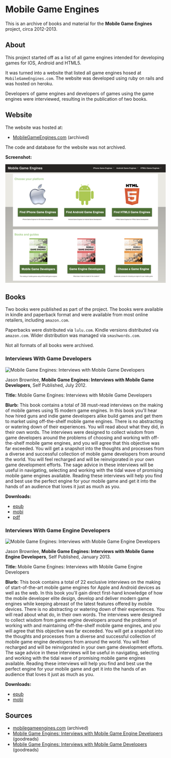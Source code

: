 # Mobile Game Engines

This is an archive of books and material for the **Mobile Game Engines** project, circa 2012-2013.

## About

This project started off as a list of all game engines intended for developing games for IOS, Android and HTML5.

It was turned into a website that listed all game engines hosed at `MobileGameEngines.com`. The website was developed using ruby on rails and was hosted on heroku.

Developers of game engines and developers of games using the game engines were interviewed, resulting in the publication of two books.

## Website

The website was hosted at:

* [MobileGameEngines.com](https://web.archive.org/web/20140203020740/http://mobilegameengines.com/) (archived)

The code and database for the website was not archived.

**Screenshot:**

![MobileGameEngines.com](website/ScreenShot.png)

## Books

Two books were published as part of the project. The books were available in kindle and paperback format and were available from most online retailers, including `amazon.com`.

Paperbacks were distributed via `lulu.com`. Kindle versions distributed via `amazon.com`. Wider distribution was managed via `smashwords.com`.

Not all formats of all books were archived.

### Interviews With Game Developers

![Mobile Game Engines: Interviews with Mobile Game Developers](covers/green.png)

Jason Brownlee, __Mobile Game Engines: Interviews with Mobile Game Developers__, Self Published, July 2012.

**Title:** Mobile Game Engines: Interviews with Mobile Game Developers

**Blurb:** This book contains a total of 38 must-read interviews on the making of mobile games using 15 modern game engines. In this book you'll hear how hired guns and indie game developers alike build games and get them to market using off-the-shelf mobile game engines. There is no abstracting or watering down of their experiences. You will read about what they did, in their own words. The interviews were designed to collect wisdom from game developers around the problems of choosing and working with off-the-shelf mobile game engines, and you will agree that this objective was far exceeded. You will get a snapshot into the thoughts and processes from a diverse and successful collection of mobile game developers from around the world. You will feel recharged and will be reinvigorated in your own game development efforts. The sage advice in these interviews will be useful in navigating, selecting and working with the tidal wave of promising mobile game engines available. Reading these interviews will help you find and best use the perfect engine for your mobile game and get it into the hands of an audience that loves it just as much as you.

**Downloads:**

* [epub](books/mobile-game-engines-interviews-with-mobile-game-developers.epub)
* [mobi](books/mobile-game-engines-interviews-with-mobile-game-developers.mobi)
* [pdf](books/mobile-game-engines-interviews-with-mobile-game-developers.pdf)


### Interviews With Game Engine Developers

![Mobile Game Engines: Interviews with Mobile Game Engine Developers](covers/red.png)

Jason Brownlee, __Mobile Game Engines: Interviews with Mobile Game Engine Developers__, Self Published, January 2013.

**Title:** Mobile Game Engines: Interviews with Mobile Game Engine Developers

**Blurb:** This book contains a total of 22 exclusive interviews on the making of start-of-the-art mobile game engines for Apple and Android devices as well as the web. In this book you'll gain direct first-hand knowledge of how the mobile developer elite design, develop and deliver modern game engines while keeping abreast of the latest features offered by mobile devices. There is no abstracting or watering down of their experiences. You will read about what do, in their own words. The interviews were designed to collect wisdom from game engine developers around the problems of working with and maintaining off-the-shelf mobile game engines, and you will agree that this objective was far exceeded. You will get a snapshot into the thoughts and processes from a diverse and successful collection of mobile game engine developers from around the world. You will feel recharged and will be reinvigorated in your own game development efforts. The sage advice in these interviews will be useful in navigating, selecting and working with the tidal wave of promising mobile game engines available. Reading these interviews will help you find and best use the perfect engine for your mobile game and get it into the hands of an audience that loves it just as much as you.

**Downloads:**

* [epub](books/mobile-game-engines-interviews-with-mobile-game-engine-developers.epub)
* [mobi](books/mobile-game-engines-interviews-with-mobile-game-engine-developers.mobi)

## Sources

* [mobilegameengines.com](https://web.archive.org/web/20140203020740/http://mobilegameengines.com/) (archived)
* [Mobile Game Engines: Interviews with Mobile Game Engine Developers](https://www.goodreads.com/book/show/19187970-mobile-game-engines) (goodreads)
* [Mobile Game Engines: Interviews with Mobile Game Developers](https://www.goodreads.com/book/show/21084991-mobile-game-engines) (goodreads)

